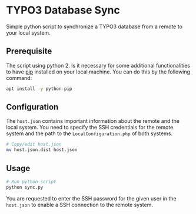 # TYPO3 Database Sync

Simple python script to synchronize a TYPO3 database from a remote to your local system.

## Prerequisite

The script using python 2. Is it necessary for some additional functionalities to have [pip](https://pypi.org/project/pip/) installed on your local machine. 
You can do this by the following command:

```bash
apt install -y python-pip
```

## Configuration

The `host.json` contains important information about the remote and the local system. 
You need to specify the SSH credentials for the remote system and the path to the `LocalConfiguration.php` of both systems.

```bash
# Copy/edit host.json
mv host.json.dist host.json
```

## Usage

```bash
# Run python script
python sync.py
```

You are requested to enter the SSH password for the given user in the `host.json` to enable a SSH connection to the remote system. 